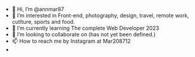 - 👋 Hi, I’m @annmar87
- 👀 I’m interested in Front-end, photography, design, travel, remote work, cutlture, sports and food. 
- 🌱 I’m currently learning The complete Web Developer 2023
- 💞️ I’m looking to collaborate on (has not yet been defined.)
- 📫 How to reach me by Instagram at Mar208712
- 

<!---
annmar87/annmar87 is a ✨ special ✨ repository because its `README.md` (this file) appears on your GitHub profile.
You can click the Preview link to take a look at your changes.
--->
